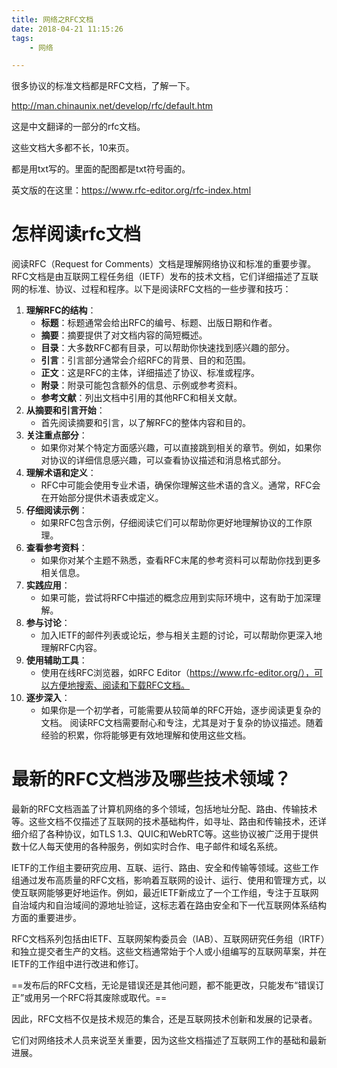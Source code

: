 ```yaml
---
title: 网络之RFC文档
date: 2018-04-21 11:15:26
tags:
	- 网络

---
```




很多协议的标准文档都是RFC文档，了解一下。

http://man.chinaunix.net/develop/rfc/default.htm

这是中文翻译的一部分的rfc文档。

这些文档大多都不长，10来页。

都是用txt写的。里面的配图都是txt符号画的。

英文版的在这里：https://www.rfc-editor.org/rfc-index.html



# 怎样阅读rfc文档

阅读RFC（Request for Comments）文档是理解网络协议和标准的重要步骤。RFC文档是由互联网工程任务组（IETF）发布的技术文档，它们详细描述了互联网的标准、协议、过程和程序。以下是阅读RFC文档的一些步骤和技巧：
1. **理解RFC的结构**：
   - **标题**：标题通常会给出RFC的编号、标题、出版日期和作者。
   - **摘要**：摘要提供了对文档内容的简短概述。
   - **目录**：大多数RFC都有目录，可以帮助你快速找到感兴趣的部分。
   - **引言**：引言部分通常会介绍RFC的背景、目的和范围。
   - **正文**：这是RFC的主体，详细描述了协议、标准或程序。
   - **附录**：附录可能包含额外的信息、示例或参考资料。
   - **参考文献**：列出文档中引用的其他RFC和相关文献。
2. **从摘要和引言开始**：
   - 首先阅读摘要和引言，以了解RFC的整体内容和目的。
3. **关注重点部分**：
   - 如果你对某个特定方面感兴趣，可以直接跳到相关的章节。例如，如果你对协议的详细信息感兴趣，可以查看协议描述和消息格式部分。
4. **理解术语和定义**：
   - RFC中可能会使用专业术语，确保你理解这些术语的含义。通常，RFC会在开始部分提供术语表或定义。
5. **仔细阅读示例**：
   - 如果RFC包含示例，仔细阅读它们可以帮助你更好地理解协议的工作原理。
6. **查看参考资料**：
   - 如果你对某个主题不熟悉，查看RFC末尾的参考资料可以帮助你找到更多相关信息。
7. **实践应用**：
   - 如果可能，尝试将RFC中描述的概念应用到实际环境中，这有助于加深理解。
8. **参与讨论**：
   - 加入IETF的邮件列表或论坛，参与相关主题的讨论，可以帮助你更深入地理解RFC内容。
9. **使用辅助工具**：
   - 使用在线RFC浏览器，如RFC Editor（https://www.rfc-editor.org/），可以方便地搜索、阅读和下载RFC文档。
10. **逐步深入**：
    - 如果你是一个初学者，可能需要从较简单的RFC开始，逐步阅读更复杂的文档。
阅读RFC文档需要耐心和专注，尤其是对于复杂的协议描述。随着经验的积累，你将能够更有效地理解和使用这些文档。

# 最新的RFC文档涉及哪些技术领域？

最新的RFC文档涵盖了计算机网络的多个领域，包括地址分配、路由、传输技术等。这些文档不仅描述了互联网的技术基础构件，如寻址、路由和传输技术，还详细介绍了各种协议，如TLS 1.3、QUIC和WebRTC等。这些协议被广泛用于提供数十亿人每天使用的各种服务，例如实时合作、电子邮件和域名系统。

IETF的工作组主要研究应用、互联、运行、路由、安全和传输等领域。这些工作组通过发布高质量的RFC文档，影响着互联网的设计、运行、使用和管理方式，以使互联网能够更好地运作。例如，最近IETF新成立了一个工作组，专注于互联网自治域内和自治域间的源地址验证，这标志着在路由安全和下一代互联网体系结构方面的重要进步。

RFC文档系列包括由IETF、互联网架构委员会（IAB）、互联网研究任务组（IRTF）和独立提交者生产的文档。这些文档通常始于个人或小组编写的互联网草案，并在IETF的工作组中进行改进和修订。

==发布后的RFC文档，无论是错误还是其他问题，都不能更改，只能发布“错误订正”或用另一个RFC将其废除或取代。==

因此，RFC文档不仅是技术规范的集合，还是互联网技术创新和发展的记录者。

它们对网络技术人员来说至关重要，因为这些文档描述了互联网工作的基础和最新进展。

